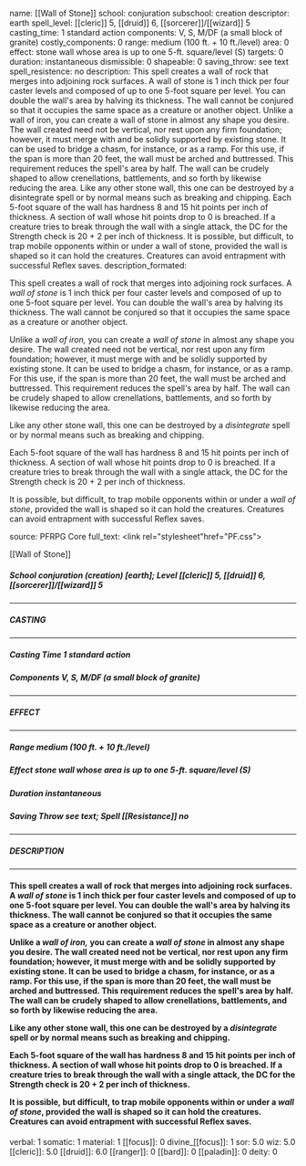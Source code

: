 name: [[Wall of Stone]]
school: conjuration
subschool: creation
descriptor: earth
spell_level: [[cleric]] 5, [[druid]] 6, [[sorcerer]]/[[wizard]] 5
casting_time: 1 standard action
components: V, S, M/DF (a small block of granite)
costly_components: 0
range: medium (100 ft. + 10 ft./level)
area: 0
effect: stone wall whose area is up to one 5-ft. square/level (S)
targets: 0
duration: instantaneous
dismissible: 0
shapeable: 0
saving_throw: see text
spell_resistence: no
description: This spell creates a wall of rock that merges into adjoining rock surfaces. A wall of stone is 1 inch thick per four caster levels and composed of up to one 5-foot square per level. You can double the wall's area by halving its thickness. The wall cannot be conjured so that it occupies the same space as a creature or another object.  Unlike a wall of iron, you can create a wall of stone in almost any shape you desire. The wall created need not be vertical, nor rest upon any firm foundation; however, it must merge with and be solidly supported by existing stone. It can be used to bridge a chasm, for instance, or as a ramp. For this use, if the span is more than 20 feet, the wall must be arched and buttressed. This requirement reduces the spell's area by half. The wall can be crudely shaped to allow crenellations, battlements, and so forth by likewise reducing the area.  Like any other stone wall, this one can be destroyed by a disintegrate spell or by normal means such as breaking and chipping.  Each 5-foot square of the wall has hardness 8 and 15 hit points per inch of thickness. A section of wall whose hit points drop to 0 is breached. If a creature tries to break through the wall with a single attack, the DC for the Strength check is 20 + 2 per inch of thickness.  It is possible, but difficult, to trap mobile opponents within or under a wall of stone, provided the wall is shaped so it can hold the creatures. Creatures can avoid entrapment with successful Reflex saves.
description_formated: <p>This spell creates a wall of rock that merges into adjoining rock surfaces. A <i>wall of stone</i> is 1 inch thick per four caster levels and composed of up to one 5-foot square per level. You can double the wall's area by halving its thickness. The wall cannot be conjured so that it occupies the same space as a creature or another object.</p><p>Unlike a <i>wall of iron,</i> you can create a <i>wall of stone</i> in almost any shape you desire. The wall created need not be vertical, nor rest upon any firm foundation; however, it must merge with and be solidly supported by existing stone. It can be used to bridge a chasm, for instance, or as a ramp. For this use, if the span is more than 20 feet, the wall must be arched and buttressed. This requirement reduces the spell's area by half. The wall can be crudely shaped to allow crenellations, battlements, and so forth by likewise reducing the area.</p><p>Like any other stone wall, this one can be destroyed by a <i>disintegrate</i> spell or by normal means such as breaking and chipping.</p><p>Each 5-foot square of the wall has hardness 8 and 15 hit points per inch of thickness. A section of wall whose hit points drop to 0 is breached. If a creature tries to break through the wall with a single attack, the DC for the Strength check is 20 + 2 per inch of thickness.</p><p>It is possible, but difficult, to trap mobile opponents within or under a <i>wall of stone</i>, provided the wall is shaped so it can hold the creatures. Creatures can avoid entrapment with successful Reflex saves.</p>
source: PFRPG Core
full_text: <link rel="stylesheet"href="PF.css"><div class="heading"><p class="alignleft">[[Wall of Stone]]</p><div style="clear: both;"></div></div><div><h5><b>School </b>conjuration (creation) [earth]; <b>Level </b>[[cleric]] 5, [[druid]] 6, [[sorcerer]]/[[wizard]] 5</h5></div><hr/><div><h5><b>CASTING</b></h5></div><hr/><div><h5><b>Casting Time </b>1 standard action</h5><h5><b>Components </b>V, S, M/DF (a small block of granite)</h5></div><hr/><div><h5><b>EFFECT</b></h5></div><hr/><div><h5><b>Range </b>medium (100 ft. + 10 ft./level)</h5><h5><b>Effect </b>stone wall whose area is up to one 5-ft. square/level (S)</h5><h5><b>Duration </b>instantaneous</h5><h5><b>Saving Throw </b>see text; <b>Spell [[Resistance]] </b>no</h5></div><hr/><div><h5><b>DESCRIPTION</b></h5></div><hr/><div><h4><p>This spell creates a wall of rock that merges into adjoining rock surfaces. A <i>wall of stone</i> is 1 inch thick per four caster levels and composed of up to one 5-foot square per level. You can double the wall's area by halving its thickness. The wall cannot be conjured so that it occupies the same space as a creature or another object.</p><p>Unlike a <i>wall of iron,</i> you can create a <i>wall of stone</i> in almost any shape you desire. The wall created need not be vertical, nor rest upon any firm foundation; however, it must merge with and be solidly supported by existing stone. It can be used to bridge a chasm, for instance, or as a ramp. For this use, if the span is more than 20 feet, the wall must be arched and buttressed. This requirement reduces the spell's area by half. The wall can be crudely shaped to allow crenellations, battlements, and so forth by likewise reducing the area.</p><p>Like any other stone wall, this one can be destroyed by a <i>disintegrate</i> spell or by normal means such as breaking and chipping.</p><p>Each 5-foot square of the wall has hardness 8 and 15 hit points per inch of thickness. A section of wall whose hit points drop to 0 is breached. If a creature tries to break through the wall with a single attack, the DC for the Strength check is 20 + 2 per inch of thickness.</p><p>It is possible, but difficult, to trap mobile opponents within or under a <i>wall of stone</i>, provided the wall is shaped so it can hold the creatures. Creatures can avoid entrapment with successful Reflex saves.</p></h4></div>
verbal: 1
somatic: 1
material: 1
[[focus]]: 0
divine_[[focus]]: 1
sor: 5.0
wiz: 5.0
[[cleric]]: 5.0
[[druid]]: 6.0
[[ranger]]: 0
[[bard]]: 0
[[paladin]]: 0
deity: 0
